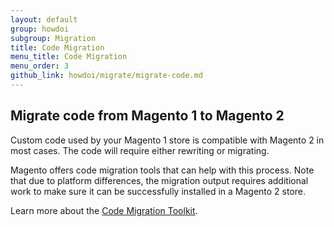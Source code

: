 ```yaml
---
layout: default
group: howdoi
subgroup: Migration
title: Code Migration
menu_title: Code Migration
menu_order: 3
github_link: howdoi/migrate/migrate-code.md
---
```


## Migrate code from Magento 1 to Magento 2

Custom code used by your Magento 1 store is compatible with Magento 2 in most cases. The code will require either rewriting or migrating. 

Magento offers code migration tools that can help with this process. Note that due to platform differences, the migration output requires additional work to make sure it can be successfully installed in a Magento 2 store. 

Learn more about the <a href="https://github.com/magento/code-migration">Code Migration Toolkit</a>.
